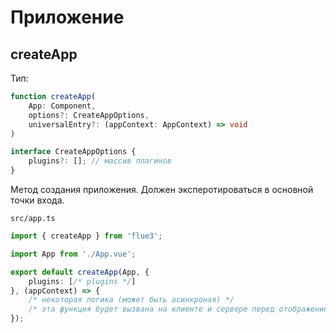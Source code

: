 # Приложение

## createApp

Тип:
```typescript
function createApp(
    App: Component,
    options?: CreateAppOptions,
    universalEntry?: (appContext: AppContext) => void
)

interface CreateAppOptions {
    plugins?: []; // массив плагинов
}
```

Метод создания приложения. Должен эксперотироваться в основной точки входа.

`src/app.ts`
```typescript
import { createApp } from 'flue3';

import App from './App.vue';

export default createApp(App, {
    plugins: [/* plugins */]
}, (appContext) => {
    /* некоторая логика (может быть асинхроная) */
    /* эта функция будет вызвана на клиенте и сервере перед отображением */
});
```

